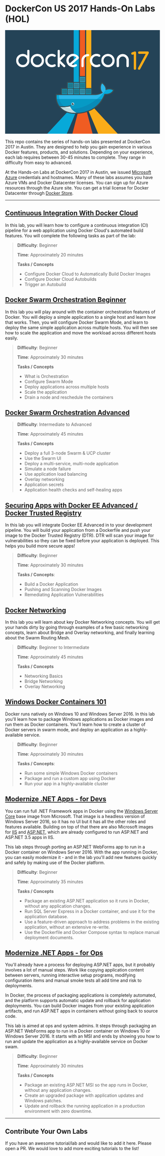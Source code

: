 # DockerCon US 2017 Hands-On Labs (HOL)

![dcus2017](images/dockercon.png)

This repo contains the series of hands-on labs presented at DockerCon 2017 in Austin. They are designed to help you gain experience in various Docker features, products, and solutions. Depending on your experience, each lab requires between 30-45 minutes to complete. They range in difficulty from easy to advanced.

At the Hands-on Labs at DockerCon 2017 in Austin, we issued [Microsoft Azure](https://azure.microsoft.com/) credentials and hostnames. Many of these labs assumes you have Azure VMs and Docker Datacenter licenses. You can sign up for Azure resources through the Azure site. You can get a trial license for Docker Datacenter through [Docker Store](https://store.docker.com/search?offering=enterprise&type=edition).

---

## [Continuous Integration With Docker Cloud](./docker-cloud)

In this lab, you will learn how to configure a continuous integration (CI) pipeline for a web application using Docker Cloud's automated build features. You will complete the following tasks as part of the lab:

> **Difficulty**: Beginner
>
> **Time**: Approximately 20 minutes
>
> **Tasks / Concepts**
> 
> - Configure Docker Cloud to Automatically Build Docker Images
> - Configure Docker Cloud Autobuilds
> - Trigger an Autobuild



## [Docker Swarm Orchestration Beginner](./docker-orchestration)

In this lab you will play around with the container orchestration features of Docker. You will deploy a simple application to a single host and learn how that works. Then, you will configure Docker Swarm Mode, and learn to deploy the same simple application across multiple hosts. You will then see how to scale the application and move the workload across different hosts easily.

> **Difficulty**: Beginner
>
> **Time**: Approximately 30 minutes
>
> **Tasks / Concepts**
>
> * What is Orchestration
> * Configure Swarm Mode
> * Deploy applications across multiple hosts
> * Scale the application
> * Drain a node and reschedule the containers

## [Docker Swarm Orchestration Advanced](./docker-enterprise)

> **Difficulty**: Intermediate to Advanced
>
> **Time**: Approximately 45 minutes
>
> **Tasks / Concepts**
> 
> * Deploy a full 3-node Swarm & UCP cluster
> * Use the Swarm UI
> * Deploy a multi-service, multi-node application
> * Simulate a node failure
> * Use application load balancing
> * Overlay networking
> * Application secrets
> * Application health checks and self-healing apps

## [Securing Apps with Docker EE Advanced / Docker Trusted Registry](./securing-apps-docker-enterprise)

In this lab you will integrate Docker EE Advanced in to your development pipeline. You will build your application from a Dockerfile and push your image to the Docker Trusted Registry (DTR). DTR will scan your image for vulnerabilities so they can be fixed before your application is deployed. This helps you build more secure apps!


> **Difficulty**: Beginner
>
> **Time**: Approximately 30 minutes
>
> **Tasks / Concepts**:
>
> * Build a Docker Application
> * Pushing and Scanning Docker Images
> * Remediating Application Vulnerabilities


## [Docker Networking](./docker-networking)

In this lab you will learn about key Docker Networking concepts. You will get your hands dirty by going through examples of a few basic networking concepts, learn about Bridge and Overlay networking, and finally learning about the Swarm Routing Mesh.

> **Difficulty**: Beginner to Intermediate
>
> **Time**: Approximately 45 minutes
>
> **Tasks / Concepts**
>
> * Networking Basics
> * Bridge Networking
> * Overlay Networking

## [Windows Docker Containers 101](./windows-101)

Docker runs natively on Windows 10 and Windows Server 2016. In this lab you'll learn how to package Windows applications as Docker images and run them as Docker containers. You'll learn how to create a cluster of Docker servers in swarm mode, and deploy an application as a highly-available service.

> **Difficulty**: Beginner 
>
> **Time**: Approximately 30 minutes
>
> **Tasks / Concepts**:
>
> * Run some simple Windows Docker containers
> * Package and run a custom app using Docker
> * Run your app in a highly-available cluster

## [Modernize .NET Apps - for Devs](./windows-modernize-aspnet-dev)

You can run full .NET Framework apps in Docker using the [Windows Server Core](https://hub.docker.com/r/microsoft/windowsservercore/) base image from Microsoft. That image is a headless version of Windows Server 2016, so it has no UI but it has all the other roles and features available. Building on top of that there are also Microsoft images for [IIS](https://hub.docker.com/r/microsoft/iis/) and [ASP.NET](https://hub.docker.com/r/microsoft/aspnet/), which are already configured to run ASP.NET and ASP.NET 3.5 apps in IIS.

This lab steps through porting an ASP.NET WebForms app to run in a Docker container on Windows Server 2016. With the app running in Docker, you can easily modernize it - and in the lab you'll add new features quickly and safely by making use of the Docker platform.

> **Difficulty**: Beginner 
>
> **Time**: Approximately 35 minutes
>
>**Tasks / Concepts**
>
> - Package an existing ASP.NET application so it runs in Docker, without any application changes.
> - Run SQL Server Express in a Docker container, and use it for the application database.
> - Use a feature-driven approach to address problems in the existing application, without an extensive re-write.
> - Use the Dockerfile and Docker Compose syntax to replace manual deployment documents.

## [Modernize .NET Apps - for Ops](./windows-modernize-aspnet-ops)

You'll already have a process for deploying ASP.NET apps, but it probably involves a lot of manual steps. Work like copying application content between servers, running interactive setup programs, modifying configuration items and manual smoke tests all add time and risk to deployments. 

In Docker, the process of packaging applications is completely automated, and the platform supports automatic update and rollback for application deployments. You can build Docker images from your existing application artifacts, and run ASP.NET apps in containers without going back to source code.

This lab is aimed at ops and system admins. It steps through packaging an ASP.NET WebForms app to run in a Docker container on Windows 10 or Windows Server 2016. It starts with an MSI and ends by showing you how to run and update the application as a highly-available service on Docker swam.

>**Difficulty**: Beginner 
>
>**Time**: Approximately 30 minutes
>
>**Tasks / Concepts**
>
> - Package an existing ASP.NET MSI so the app runs in Docker, without any application changes.
> - Create an upgraded package with application updates and Windows patches.
> - Update and rollback the running application in a production environment with zero downtime.


---

## Contribute Your Own Labs

If you have an awesome tutorial/lab and would like to add it here. Please open a PR. We would love to add more exciting tutorials to the list!
